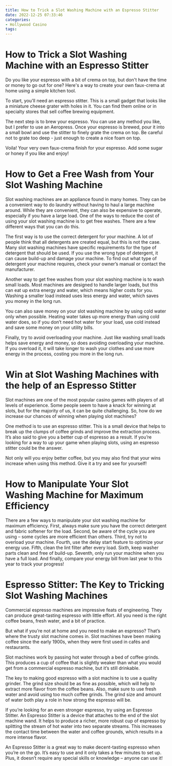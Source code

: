 ```yaml
---
title: How to Trick a Slot Washing Machine with an Espresso Stitter
date: 2022-12-25 07:33:46
categories:
- Hollywood Casino
tags:
---
```



#  How to Trick a Slot Washing Machine with an Espresso Stitter

Do you like your espresso with a bit of crema on top, but don't have the time or money to go out for one? Here's a way to create your own faux-crema at home using a simple kitchen tool.

To start, you'll need an espresso stitter. This is a small gadget that looks like a miniature cheese grater with holes in it. You can find them online or in specialty stores that sell coffee brewing equipment.

The next step is to brew your espresso. You can use any method you like, but I prefer to use an Aeropress. Once your espresso is brewed, pour it into a small bowl and use the stitter to finely grate the crema on top. Be careful not to grate too deep - just enough to create a nice foam on top.

Voila! Your very own faux-crema finish for your espresso. Add some sugar or honey if you like and enjoy!

#  How to Get a Free Wash from Your Slot Washing Machine 

Slot washing machines are an appliance found in many homes. They can be a convenient way to do laundry without having to haul a large machine around. While they are convenient, they can also be expensive to operate, especially if you have a large load. One of the ways to reduce the cost of using your slot washing machine is to get free washes. There are a few different ways that you can do this.

The first way is to use the correct detergent for your machine. A lot of people think that all detergents are created equal, but this is not the case. Many slot washing machines have specific requirements for the type of detergent that should be used. If you use the wrong type of detergent, it can cause build-up and damage your machine. To find out what type of detergent your machine requires, check your owner’s manual or contact the manufacturer.

Another way to get free washes from your slot washing machine is to wash small loads. Most machines are designed to handle larger loads, but this can eat up extra energy and water, which means higher costs for you. Washing a smaller load instead uses less energy and water, which saves you money in the long run.

You can also save money on your slot washing machine by using cold water only when possible. Heating water takes up more energy than using cold water does, so if you don’t need hot water for your load, use cold instead and save some money on your utility bills.

Finally, try to avoid overloading your machine. Just like washing small loads helps save energy and money, so does avoiding overloading your machine. If you overload it, it will take longer to wash your clothes and use more energy in the process, costing you more in the long run.

#  Win at Slot Washing Machines with the help of an Espresso Stitter 

Slot machines are one of the most popular casino games with players of all levels of experience. Some people seem to have a knack for winning at slots, but for the majority of us, it can be quite challenging. So, how do we increase our chances of winning when playing slot machines?

One method is to use an espresso stitter. This is a small device that helps to break up the clumps of coffee grinds and improve the extraction process. It’s also said to give you a better cup of espresso as a result. If you’re looking for a way to up your game when playing slots, using an espresso stitter could be the answer.

Not only will you enjoy better coffee, but you may also find that your wins increase when using this method. Give it a try and see for yourself!

#  How to Manipulate Your Slot Washing Machine for Maximum Efficiency 

There are a few ways to manipulate your slot washing machine for maximum efficiency. First, always make sure you have the correct detergent and fabric softener for the load. Second, be aware of the cycle you are using – some cycles are more efficient than others. Third, try not to overload your machine. Fourth, use the delay start feature to optimize your energy use. Fifth, clean the lint filter after every load. Sixth, keep washer parts clean and free of build-up. Seventh, only run your machine when you have a full load. And finally, compare your energy bill from last year to this year to track your progress!

#  Espresso Stitter: The Key to Tricking Slot Washing Machines

Commercial espresso machines are impressive feats of engineering. They can produce great-tasting espresso with little effort. All you need is the right coffee beans, fresh water, and a bit of practice.

But what if you’re not at home and you need to make an espresso? That’s where the trusty slot machine comes in. Slot machines have been making coffee since the early 1900s, when they were first used in cafés and restaurants.

Slot machines work by passing hot water through a bed of coffee grinds. This produces a cup of coffee that is slightly weaker than what you would get from a commercial espresso machine, but it’s still drinkable.

The key to making good espresso with a slot machine is to use a quality grinder. The grind size should be as fine as possible, which will help to extract more flavor from the coffee beans. Also, make sure to use fresh water and avoid using too much coffee grinds. The grind size and amount of water both play a role in how strong the espresso will be.

If you’re looking for an even stronger espresso, try using an Espresso Stitter. An Espresso Stitter is a device that attaches to the end of the slot machine wand. It helps to produce a richer, more robust cup of espresso by splitting the stream of hot water into two separate streams. This increases the contact time between the water and coffee grounds, which results in a more intense flavor.

An Espresso Stitter is a great way to make decent-tasting espresso when you’re on the go. It’s easy to use and it only takes a few minutes to set up. Plus, it doesn’t require any special skills or knowledge – anyone can use it!